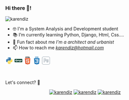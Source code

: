 ### Hi there 👋!
<p align="left"> <img src="https://komarev.com/ghpvc/?username=karendiz" alt="karendiz" /> </p>

- 🤓 I'm a System Analysis and Development student
- 📚 I’m currently learning Python, Django, Html, Css....
- 💁 Fun fact about me *I'm a architect and urbanist*
- 📫 How to reach me *karendiz@hotmail.com*
<p align="left">
<img src="https://raw.githubusercontent.com/devicons/devicon/master/icons/python/python-original.svg" alt="python" width="25" height="25"/>  
<img src="https://raw.githubusercontent.com/devicons/devicon/master/icons/django/django-original.svg" alt="django" width="25" height="25"/>
<img src="https://raw.githubusercontent.com/devicons/devicon/master/icons/html5/html5-original-wordmark.svg" alt="html5"  width="25" height="25"/>
<img src="https://raw.githubusercontent.com/devicons/devicon/master/icons/css3/css3-plain-wordmark.svg" alt="css3"  width="25" height="25"/>
<img src="https://raw.githubusercontent.com/devicons/devicon/master/icons/photoshop/photoshop-line.svg" alt="photoshop"  width="25" height="25"/>
</p>
<br>

Let's connect? 🙋
<p align="center">
<a href="https://linkedin.com/in/karen-christina-diz" target="blank"><img src="https://cdn.jsdelivr.net/npm/simple-icons@3.0.1/icons/linkedin.svg" alt="karendiz" height="18" width="18"/></a>
<a href="https://fb.com/karen.diz" target="blank"><img src="https://cdn.jsdelivr.net/npm/simple-icons@3.0.1/icons/facebook.svg" alt="karendiz" height="18" width="18" /></a>
<a href="https://instagram.com/karendiz" target="blank"><img src="https://cdn.jsdelivr.net/npm/simple-icons@3.0.1/icons/instagram.svg" alt="karendiz" height="18" width="18"</a>
</p>
